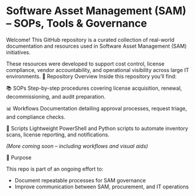 # Software Asset Management (SAM) – SOPs, Tools & Governance

Welcome! This GitHub repository is a curated collection of real-world documentation and resources used in Software Asset Management (SAM) initiatives.

These resources were developed to support cost control, license compliance, vendor accountability, and operational visibility across large IT environments.
📂 Repository Overview
Inside this repository you’ll find:

📚 SOPs
Step-by-step procedures covering license acquisition, renewal, decommissioning, and audit preparation.

📊  Workflows
Documentation detailing approval processes, request triage, and compliance checks.

🤖 Scripts
Lightweight PowerShell and Python scripts to automate inventory scans, license reporting, and notifications.

*(More coming soon – including workflows and visual aids)*

📌 Purpose

This repo is part of an ongoing effort to:
- Document repeatable processes for SAM governance
- Improve communication between SAM, procurement, and IT operations


